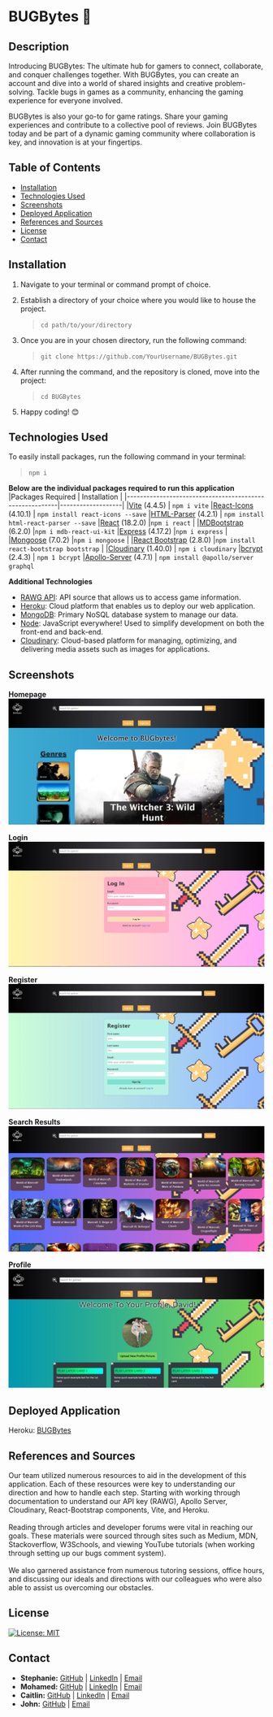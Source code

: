 # BUGBytes 🐝

## Description

Introducing BUGBytes: The ultimate hub for gamers to connect, collaborate, and conquer challenges together. With BUGBytes, you can create an account and dive into a world of shared insights and creative problem-solving. Tackle bugs in games as a community, enhancing the gaming experience for everyone involved.

BUGBytes is also your go-to for game ratings. Share your gaming experiences and contribute to a collective pool of reviews. Join BUGBytes today and be part of a dynamic gaming community where collaboration is key, and innovation is at your fingertips.

## Table of Contents

- [Installation](#installation)
- [Technologies Used](#technologies-used)
- [Screenshots](#screenshots)
- [Deployed Application](#deployed-application)
- [References and Sources](#references-and-sources)
- [License](#license)
- [Contact](#contact)

## Installation

1. Navigate to your terminal or command prompt of choice.

2. Establish a directory of your choice where you would like to house the project.
   > `cd path/to/your/directory `
3. Once you are in your chosen directory, run the following command:
   > `git clone https://github.com/YourUsername/BUGBytes.git`
4. After running the command, and the repository is cloned, move into the project:
   > `cd BUGBytes`
5. Happy coding! 😊

## Technologies Used

To easily install packages, run the following command in your terminal:

> `npm i` <br>

**Below are the individual packages required to run this application**
|Packages Required | Installation |
|---------------------------------------------------------|-------------------|
|[Vite](https://vitejs.dev/guide/) (4.4.5) | `npm i vite`
|[React-Icons](https://react-icons.github.io/react-icons/) (4.10.1) | `npm install react-icons --save`
|[HTML-Parser](https://www.npmjs.com/package/html-react-parser) (4.2.1) | `npm install html-react-parser --save`
|[React](https://www.npmjs.com/package/react) (18.2.0) |`npm i react` |
|[MDBootstrap](https://mdbootstrap.com/docs/react/getting-started/installation/) (6.2.0) |`npm i mdb-react-ui-kit`
|[Express](https://www.npmjs.com/package/express) (4.17.2) |`npm i express` |
|[Mongoose](https://www.npmjs.com/package/mongoose) (7.0.2) |`npm i mongoose` |
|[React Bootstrap](https://react-bootstrap.netlify.app/docs/getting-started/introduction) (2.8.0) |`npm install react-bootstrap bootstrap` |
|[Cloudinary](https://www.npmjs.com/package/cloudinary) (1.40.0) | `npm i cloudinary`
|[bcrypt](https://www.npmjs.com/package/bcrypt) (2.4.3) | `npm 1 bcrypt`
|[Apollo-Server](https://www.apollographql.com/docs/apollo-server/) (4.7.1) | `npm install @apollo/server graphql`

**Additional Technologies**

- [RAWG API](https://api.rawg.io/docs/): API source that allows us to access game information.
- [Heroku](https://www.heroku.com/): Cloud platform that enables us to deploy our web application.
- [MongoDB](https://www.mongodb.com/docs/manual/installation/): Primary NoSQL database system to manage our data.
- [Node](https://nodejs.org/en): JavaScript everywhere! Used to simplify development on both the front-end and back-end.
- [Cloudinary](https://cloudinary.com/): Cloud-based platform for managing, optimizing, and delivering media assets such as images for applications.

## Screenshots

**Homepage**
![Main Page](client/src/assets/screenshots/main.JPG)

**Login**
![Login](client/src/assets/screenshots/login.JPG)

**Register**
![Register](client/src/assets/screenshots/Register.JPG)

**Search Results**
![Search Page](client/src/assets/screenshots/SearchedGames.JPG)

**Profile**
![Profile](client/src/assets/screenshots/profile.JPG)

## Deployed Application

Heroku: [BUGBytes](https://bugbytes-eea33095845f.herokuapp.com/)

## References and Sources

Our team utilized numerous resources to aid in the development of this application. Each of these resources were key to understanding our direction and how to handle each step. Starting with working through documentation to understand our API key (RAWG), Apollo Server, Cloudinary, React-Bootstrap components, Vite, and Heroku.
<br>
<br>
Reading through articles and developer forums were vital in reaching our goals. These materials were sourced through sites such as Medium, MDN, Stackoverflow, W3Schools, and viewing YouTube tutorials (when working through setting up our bugs comment system).
<br>
<br>
We also garnered assistance from numerous tutoring sessions, office hours, and discussing our ideals and directions with our colleagues who were also able to assist us overcoming our obstacles.

## License

[![License: MIT](https://img.shields.io/badge/License-MIT-yellow.svg)](https://opensource.org/licenses/MIT)

## Contact

- **Stephanie:** [GitHub](https://github.com/HarrisSte) | [LinkedIn](https://www.linkedin.com/in/harrisste9/) | [Email](mailto:st3phanie.harris@gmail.com)
  <br>
- **Mohamed:** [GitHub](https://github.com/Prototype1309) | [LinkedIn](https://www.linkedin.com/in/mohamed-hourri-92326813b/) | [Email](simo.hourri@gmail.com)
  <br>
- **Caitlin:** [GitHub](https://github.com/caitlinramsey) | [LinkedIn](https://www.linkedin.com/in/caitlin-ramsey/) | [Email](caitlinramsey@outlook.com)
  <br>
- **John:** [GitHub](https://github.com/js131993) | [Email](john.sanders4444@gmail.com)
